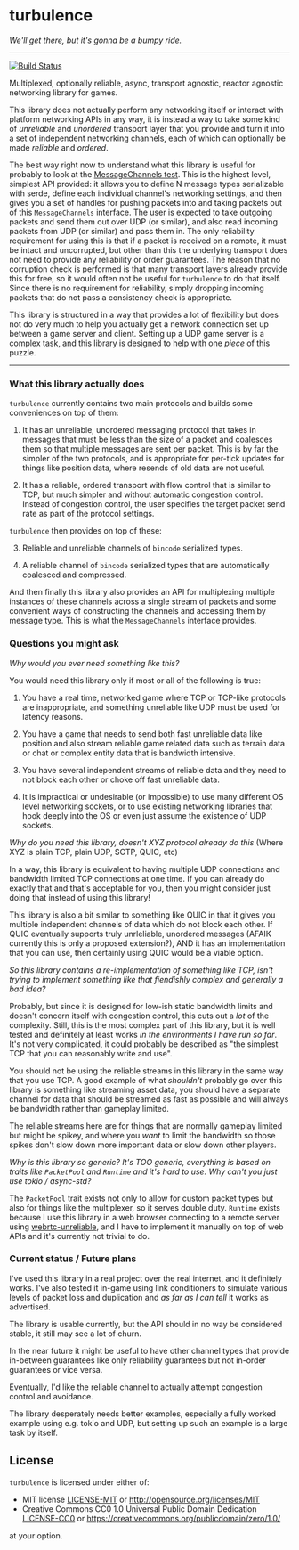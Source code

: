 # turbulence

*We'll get there, but it's gonna be a bumpy ride.*

---

[![Build Status](https://img.shields.io/circleci/project/github/kyren/goggles.svg)](https://circleci.com/gh/kyren/turbulence)

Multiplexed, optionally reliable, async, transport agnostic, reactor agnostic
networking library for games.

This library does not actually perform any networking itself or interact with
platform networking APIs in any way, it is instead a way to take some kind of
*unreliable* and *unordered* transport layer that you provide and turn it into a
set of independent networking channels, each of which can optionally be made
*reliable* and *ordered*.

The best way right now to understand what this library is useful for probably to
look at the [MessageChannels test](tests/message_channels.rs).  This is the
highest level, simplest API provided: it allows you to define N message types
serializable with serde, define each individual channel's networking settings,
and then gives you a set of handles for pushing packets into and taking packets
out of this `MessageChannels` interface.  The user is expected to take outgoing
packets and send them out over UDP (or similar), and also read incoming packets
from UDP (or similar) and pass them in.  The only reliability requirement for
using this is that if a packet is received on a remote, it must be intact and
uncorrupted, but other than this the underlying transport does not need to
provide any reliability or order guarantees.  The reason that no corruption
check is performed is that many transport layers already provide this for free,
so it would often not be useful for `turbulence` to do that itself.  Since there
is no requirement for reliability, simply dropping incoming packets that do not
pass a consistency check is appropriate.

This library is structured in a way that provides a lot of flexibility but does
not do very much to help you actually get a network connection set up between a
game server and client.  Setting up a UDP game server is a complex task, and
this library is designed to help with one *piece* of this puzzle.

---

### What this library actually does

`turbulence` currently contains two main protocols and builds some conveniences on top of them:

1) It has an unreliable, unordered messaging protocol that takes in messages that
   must be less than the size of a packet and coalesces them so that multiple
   messages are sent per packet.  This is by far the simpler of the two
   protocols, and is appropriate for per-tick updates for things like position
   data, where resends of old data are not useful.
   
2) It has a reliable, ordered transport with flow control that is similar to
   TCP, but much simpler and without automatic congestion control.  Instead of
   congestion control, the user specifies the target packet send rate as part of
   the protocol settings.
   
`turbulence` then provides on top of these:

3) Reliable and unreliable channels of `bincode` serialized types.

4) A reliable channel of `bincode` serialized types that are automatically
   coalesced and compressed.
   
And then finally this library also provides an API for multiplexing multiple
instances of these channels across a single stream of packets and some
convenient ways of constructing the channels and accessing them by message type.
This is what the `MessageChannels` interface provides.

### Questions you might ask

*Why would you ever need something like this?*

You would need this library only if most or all of the following is true:

1) You have a real time, networked game where TCP or TCP-like protocols are
   inappropriate, and something unreliable like UDP must be used for latency
   reasons.

2) You have a game that needs to send both fast unreliable data like position
   and also stream reliable game related data such as terrain data or chat or
   complex entity data that is bandwidth intensive.
   
3) You have several independent streams of reliable data and they need to not
   block each other or choke off fast unreliable data.

4) It is impractical or undesirable (or impossible) to use many different OS
   level networking sockets, or to use existing networking libraries that hook
   deeply into the OS or even just assume the existence of UDP sockets.

*Why do you need this library, doesn't XYZ protocol already do this* (Where XYZ
is plain TCP, plain UDP, SCTP, QUIC, etc)

In a way, this library is equivalent to having multiple UDP connections and
bandwidth limited TCP connections at one time.  If you can already do exactly
that and that's acceptable for you, then you might consider just doing that
instead of using this library!

This library is also a bit similar to something like QUIC in that it gives you
multiple independent channels of data which do not block each other.  If QUIC
eventually supports truly unrleliable, unordered messages (AFAIK currently this
is only a proposed extension?), AND it has an implementation that you can use,
then certainly using QUIC would be a viable option.

*So this library contains a re-implementation of something like TCP, isn't
trying to implement something like that fiendishly complex and generally a bad
idea?*

Probably, but since it is designed for low-ish static bandwidth limits and
doesn't concern itself with congestion control, this cuts out a *lot* of the
complexity.  Still, this is the most complex part of this library, but it is
well tested and definitely at least works *in the environments I have run so
far*.  It's not very complicated, it could probably be described as "the
simplest TCP that you can reasonably write and use".

You should not be using the reliable streams in this library in the same way
that you use TCP.  A good example of what *shouldn't* probably go over this
library is something like streaming asset data, you should have a separate
channel for data that should be streamed as fast as possible and will always be
bandwidth rather than gameplay limited.

The reliable streams here are for things that are normally gameplay limited but
might be spikey, and where you *want* to limit the bandwidth so those spikes
don't slow down more important data or slow down other players.

*Why is this library so generic?  It's TOO generic, everything is based on
traits like `PacketPool` and `Runtime` and it's hard to use.  Why can't you just
use tokio / async-std?*

The `PacketPool` trait exists not only to allow for custom packet types but also
for things like the multiplexer, so it serves double duty.  `Runtime` exists
because I use this library in a web browser connecting to a remote server using
[webrtc-unreliable](https://github.com/kyren/webrtc-unreliable), and I have to
implement it manually on top of web APIs and it's currently not trivial to do.

### Current status / Future plans

I've used this library in a real project over the real internet, and it
definitely works.  I've also tested it in-game using link conditioners to
simulate various levels of packet loss and duplication and *as far as I can
tell* it works as advertised.

The library is usable currently, but the API should in no way be considered
stable, it still may see a lot of churn.

In the near future it might be useful to have other channel types that provide
in-between guarantees like only reliability guarantees but not in-order
guarantees or vice versa.

Eventually, I'd like the reliable channel to actually attempt congestion control
and avoidance.

The library desperately needs better examples, especially a fully worked example
using e.g. tokio and UDP, but setting up such an example is a large task by
itself.

## License

`turbulence` is licensed under either of:

* MIT license [LICENSE-MIT](LICENSE-MIT) or http://opensource.org/licenses/MIT
* Creative Commons CC0 1.0 Universal Public Domain Dedication
  [LICENSE-CC0](LICENSE-CC0) or
  https://creativecommons.org/publicdomain/zero/1.0/

at your option.
